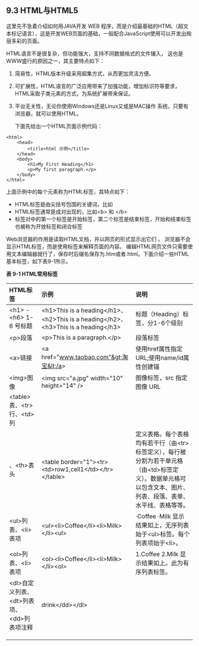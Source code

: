 ## 9.3 HTML与HTML5

这里先不急着介绍如何用JAVA开发 WEB 程序，而是介绍最基础的HTML（超文本标记语言），这是开发WEB页面的基础，一般配合JavaScript使用可以开发出绚丽多彩的页面。

HTML语言不是很复杂，但功能强大，支持不同数据格式的文件镶入， 这也是WWW盛行的原因之一，其主要特点如下：

1. 简易性，HTML版本升级采用超集方式，从而更加灵活方便。 
2. 可扩展性，HTML语言的广泛应用带来了加强功能，增加标识符等要求，HTML采取子类元素的方式，为系统扩展带来保证。
3. 平台无关性，无论你使用Windows还是Linux又或是MAC操作 系统，只要有浏览器，就可以使用HTML。

   下面先给出一个HTML页面示例代码：

```
<html>
    <head>
        <title>html 示例</title>
    </head>
    <body>
        <h1>My First Heading</h1>
        <p>My first paragraph.</p>
    </body>
</html>
```

上面示例中的每个元素称为HTML标签，其特点如下：

* HTML标签是由尖括号包围的关键词，比如
* HTML标签通常是成对出现的，比如&lt;b&gt; 和 &lt;/b&gt; 
* 标签对中的第一个标签是开始标签，第二个标签是结束标签，开始和结束标签也被称为开放标签和闭合标签

Web浏览器的作用是读取HTML文档，并以网页的形式显示出它们 。 浏览器不会显示HTML标签，而是使用标签来解释页面的内容。 编辑HTML网页文件只需要使用文本编辑器就行了，保存时后缀名保存为.htm或者.html。下面介绍一些HTML基本标签，如下表9-1所示。

**表 9-1 HTML常用标签**

| HTML标签 | 示例 | 说明 |
| :--- | :--- | :--- |
| &lt;h1&gt; - &lt;h6&gt; 1-6 号标题 | &lt;h1&gt;This is a heading&lt;/h1&gt;、&lt;h2&gt;This is a heading&lt;/h2&gt;、&lt;h3&gt;This is a heading&lt;/h3&gt; | 标题（Heading）标签，分1-6个级别 |
| &lt;p&gt;段落 | &lt;p&gt;This is a paragraph.&lt;/p&gt; | 段落标签 |
| &lt;a&gt;链接 | &lt;a href="www.taobao.com"&gt;淘宝&lt;/a&gt; | 使用href属性指定URL;使用name/id属性创建锚 |
| &lt;img&gt;图像 | &lt;img src="a.jpg" width="10" height="14" /&gt; | 图像标签，src 指定图像 URL |
| &lt;table&gt;表、&lt;tr&gt;行、&lt;td&gt;列、&lt;th&gt;表头 | &lt;table border="1"&gt;&lt;tr&gt;&lt;td&gt;row1,cell1&lt;/td&gt;&lt;/tr&gt;&lt;/table&gt; | 定义表格。每个表格均有若干行（由&lt;tr&gt;标签定义），每行被分割为若干单元格（由&lt;td&gt;标签定义）。数据单元格可以包含文本、图片、列表、段落、表单、水平线、表格等等。 |
| &lt;ul&gt;列表、&lt;li&gt;表项 | &lt;ul&gt;&lt;li&gt;Coffee&lt;/li&gt;&lt;li&gt;Milk&gt;&lt;/li&gt;&lt;ul&gt; | ·Coffee ·Milk 显示结果如上，无序列表始于&lt;ul&gt;标签。每个列表项始于&lt;li&gt;。 |
| &lt;ol&gt;列表、&lt;li&gt;表项 | &lt;ol&gt;&lt;li&gt;Coffee&lt;/li&gt;&lt;li&gt;Milk&gt;&lt;/li&gt;&lt;ol&gt; | 1.Coffee 2.Milk 显示结果如上。此为有序列表标签。 |
| &lt;dl&gt;自定义列表、&lt;dt&gt;列表项、&lt;dd&gt;列表项注释 |  drink&lt;/dd&gt;&lt;/dl&gt; |  |
|  |  |  |
|  |  |  |
|  |  |  |



